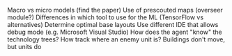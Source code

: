 Macro vs micro models (find the paper)
Use of prescouted maps (overseer module?)
Differences in which tool to use for the ML (TensorFlow vs alternatives)
Determine optimal base layouts
Use different IDE that allows debug mode (e.g. Microsoft Visual Studio)
How does the agent "know" the technology trees?
How track where an enemy unit is?  Buildings don't move, but units do
